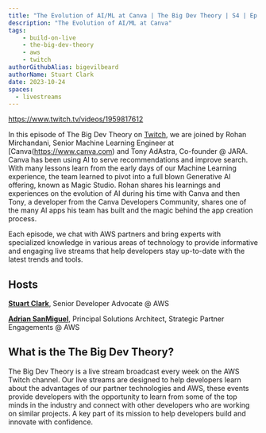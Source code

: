 ```yaml
---
title: "The Evolution of AI/ML at Canva | The Big Dev Theory | S4 | Ep.3 Show Notes"
description: "The Evolution of AI/ML at Canva"
tags:
    - build-on-live
    - the-big-dev-theory
    - aws
    - twitch
authorGithubAlias: bigevilbeard
authorName: Stuart Clark
date: 2023-10-24
spaces:
  - livestreams
---
```


https://www.twitch.tv/videos/1959817612

In this episode of The Big Dev Theory on [Twitch](https://www.twitch.tv/videos/1959817612), we are joined by Rohan Mirchandani, Senior Machine Learning Engineer at [Canva(https://www.canva.com) and Tony AdAstra, Co-founder @ JARA. Canva has been using AI to serve recommendations and improve search. With many lessons learn from the early days of our Machine Learning experience, the team learned to pivot into a full blown Generative AI offering, known as Magic Studio. Rohan shares his learnings and experiences on the evolution of AI during his time with Canva and then Tony, a developer from the Canva Developers Community, shares one of the many AI apps his team has built and the magic behind the app creation process.



Each episode, we chat with AWS partners and bring experts with specialized knowledge in various areas of technology to provide informative and engaging live streams that help developers stay up-to-date with the latest trends and tools.

## Hosts

[**Stuart Clark**](https://twitter.com/bigevilbeard), Senior Developer Advocate @ AWS

[**Adrian SanMiguel**](https://twitter.com/ar_sanmiguel), Principal Solutions Architect, Strategic Partner Engagements @ AWS

## What is the The Big Dev Theory?

The Big Dev Theory is a live stream broadcast every week on the AWS Twitch channel. Our live streams are designed to help developers learn about the advantages of our partner technologies and AWS, these events provide developers with the opportunity to learn from some of the top minds in the industry and connect with other developers who are working on similar projects. A key part of its mission to help developers build and innovate with confidence.

